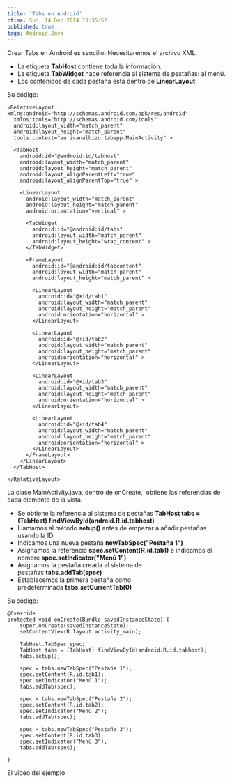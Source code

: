 ```yaml
---
title: 'Tabs en Android'
ctime: Sun, 14 Dec 2014 10:35:52
published: true
tags: Android,Java
---
```


Crear Tabs en Android es sencillo. Necesitaremos el archivo XML.

*   La etiqueta **TabHost** contiene toda la información.
*   La etiqueta **TabWidget** hace referencia al sistema de pestañas: al menú.
*   Los contenidos de cada pestaña está dentro de **LinearLayout**.

Su código:

```
<RelativeLayout xmlns:android="http://schemas.android.com/apk/res/android"
  xmlns:tools="http://schemas.android.com/tools"
  android:layout_width="match_parent"
  android:layout_height="match_parent"
  tools:context="eu.ivanalbizu.tabapp.MainActivity" >

  <TabHost
    android:id="@android:id/tabhost"
    android:layout_width="match_parent"
    android:layout_height="match_parent"
    android:layout_alignParentLeft="true"
    android:layout_alignParentTop="true" >

    <LinearLayout
      android:layout_width="match_parent"
      android:layout_height="match_parent"
      android:orientation="vertical" >

      <TabWidget
        android:id="@android:id/tabs"
        android:layout_width="match_parent"
        android:layout_height="wrap_content" >
      </TabWidget>

      <FrameLayout
        android:id="@android:id/tabcontent"
        android:layout_width="match_parent"
        android:layout_height="match_parent" >

        <LinearLayout
          android:id="@+id/tab1"
          android:layout_width="match_parent"
          android:layout_height="match_parent"
          android:orientation="horizontal" >
        </LinearLayout>

        <LinearLayout
          android:id="@+id/tab2"
          android:layout_width="match_parent"
          android:layout_height="match_parent"
          android:orientation="horizontal" >
        </LinearLayout>

        <LinearLayout
          android:id="@+id/tab3"
          android:layout_width="match_parent"
          android:layout_height="match_parent"
          android:orientation="horizontal" >
        </LinearLayout>

        <LinearLayout
          android:id="@+id/tab4"
          android:layout_width="match_parent"
          android:layout_height="match_parent"
          android:orientation="horizontal" >
        </LinearLayout>
      </FrameLayout>
    </LinearLayout>
  </TabHost>

</RelativeLayout>
```

La clase MainActivity.java, dentro de onCreate,  obtiene las referencias de cada elemento de la vista.

*   Se obtiene la referencia al sistema de pestañas **TabHost tabs = (TabHost) findViewById(android.R.id.tabhost)**
*   Llamamos al método **setup()** antes de empezar a añadir pestañas usando la ID.
*   Indicamos una nueva pestaña **newTabSpec("Pestaña 1")**
*   Asignamos la referencia **spec.setContent(R.id.tab1)** e indicamos el nombre **spec.setIndicator("Menú 1")**
*   Asignamos la pestaña creada al sistema de pestañas **tabs.addTab(spec)**
*   Establecemos la primera pestaña como predeterminada **tabs.setCurrentTab(0)**

Su código:

```
@Override
protected void onCreate(Bundle savedInstanceState) {
	super.onCreate(savedInstanceState);
	setContentView(R.layout.activity_main);
	
	TabHost.TabSpec spec;
	TabHost tabs = (TabHost) findViewById(android.R.id.tabhost);
	tabs.setup();
	
	spec = tabs.newTabSpec("Pestaña 1");
	spec.setContent(R.id.tab1);
	spec.setIndicator("Menú 1");
	tabs.addTab(spec);
	
	spec = tabs.newTabSpec("Pestaña 2");
	spec.setContent(R.id.tab2);
	spec.setIndicator("Menú 2");
	tabs.addTab(spec);
	
	spec = tabs.newTabSpec("Pestaña 3");
	spec.setContent(R.id.tab3);
	spec.setIndicator("Menú 3");
	tabs.addTab(spec);
	
}
```

El vídeo del ejemplo